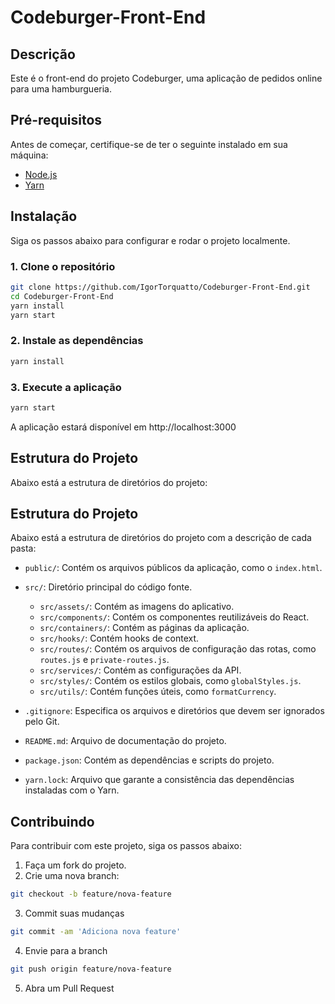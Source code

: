 # Codeburger-Front-End

## Descrição

Este é o front-end do projeto Codeburger, uma aplicação de pedidos online para uma hamburgueria.

## Pré-requisitos

Antes de começar, certifique-se de ter o seguinte instalado em sua máquina:

- [Node.js](https://nodejs.org/en/)
- [Yarn](https://classic.yarnpkg.com/en/docs/install)

## Instalação

Siga os passos abaixo para configurar e rodar o projeto localmente.

### 1. Clone o repositório

```bash
git clone https://github.com/IgorTorquatto/Codeburger-Front-End.git
cd Codeburger-Front-End
yarn install
yarn start
```

### 2. Instale as dependências

```bash
yarn install
```

### 3. Execute a aplicação

```bash
yarn start
```
A aplicação estará disponível em http://localhost:3000

## Estrutura do Projeto

Abaixo está a estrutura de diretórios do projeto:

## Estrutura do Projeto

Abaixo está a estrutura de diretórios do projeto com a descrição de cada pasta:

- `public/`: Contém os arquivos públicos da aplicação, como o `index.html`.
- `src/`: Diretório principal do código fonte.
  - `src/assets/`: Contém as imagens do aplicativo.
  - `src/components/`: Contém os componentes reutilizáveis do React.
  - `src/containers/`: Contém as páginas da aplicação.
  - `src/hooks/`: Contém hooks de context.
  - `src/routes/`: Contém os arquivos de configuração das rotas, como `routes.js` e `private-routes.js`.
  - `src/services/`: Contém as configurações da API.
  - `src/styles/`: Contém os estilos globais, como `globalStyles.js`.
  - `src/utils/`: Contém funções úteis, como `formatCurrency`.

- `.gitignore`: Especifica os arquivos e diretórios que devem ser ignorados pelo Git.
- `README.md`: Arquivo de documentação do projeto.
- `package.json`: Contém as dependências e scripts do projeto.
- `yarn.lock`: Arquivo que garante a consistência das dependências instaladas com o Yarn.

## Contribuindo

Para contribuir com este projeto, siga os passos abaixo:

1. Faça um fork do projeto.
2.  Crie uma nova branch:

```bash
git checkout -b feature/nova-feature
```

3. Commit suas mudanças
   
```bash
git commit -am 'Adiciona nova feature'
```

4. Envie para a branch

```bash
git push origin feature/nova-feature
```

5. Abra um Pull Request

